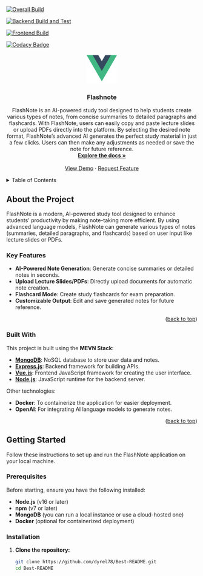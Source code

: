 [![Overall Build](https://github.com/dyrel78/FlashNote/actions/workflows/build.yml/badge.svg)](https://github.com/dyrel78/FlashNote/actions/workflows/build.yml)

[![Backend Build and Test](https://github.com/dyrel78/FlashNote/actions/workflows/backend-build.yml/badge.svg?branch=main)](https://github.com/dyrel78/FlashNote/actions/workflows/backend-build.yml)

[![Frontend Build](https://github.com/dyrel78/FlashNote/actions/workflows/frontend-build.yml/badge.svg)](https://github.com/dyrel78/FlashNote/actions/workflows/frontend-build.yml)


[![Codacy Badge](https://app.codacy.com/project/badge/Grade/dc3cb21cb3ce4eb0811637ce4ca672c2)](https://app.codacy.com/gh/dyrel78/FlashNote/dashboard?utm_source=gh&utm_medium=referral&utm_content=&utm_campaign=Badge_grade)


<a id="readme-top"></a>

<div align="center">
  <a href="https://github.com/dyrel78/Best-README">
    <img src="Frontend/src/assets/logo.png" alt="Logo" width="80" height="80">
  </a>

  <h3 align="center">Flashnote</h3>

  <p align="center">
FlashNote is an AI-powered study tool designed to help students create various types of notes, from concise summaries to detailed paragraphs and flashcards. With FlashNote, users can easily copy and paste lecture slides or upload PDFs directly into the platform. By selecting the desired note format, FlashNote’s advanced AI generates the perfect study material in just a few clicks. Users can then make any adjustments as needed or save the note for future reference.
    <br />
    <a href="https://github.com/dyrel78/Best-README"><strong>Explore the docs »</strong></a>
    <br />
    <br />
    <a href="https://github.com/dyrel78/Best-README">View Demo</a>
    ·
    <a href="
    <a href="https://github.com/dyrel78/Best-README">Request Feature</a>
  </p>
</div>

<!-- TABLE OF CONTENTS -->
<details>
  <summary>Table of Contents</summary>
  <ol>
    <li>
      <a href="#about-the-project">About The Project</a>
      <ul>
        <li><a href="#built-with">Built With</a></li>
      </ul>
    </li>
    <li>
      <a href="#getting-started">Getting Started</a>
      <ul>
        <li><a href="#prerequisites">Prerequisites</a></li>
        <li><a href="#installation">Installation</a></li>
      </ul>
    </li>
    <li><a href="#license">License</a></li>
    <li><a href="#contact">Contact</a></li>
    <li><a href="#acknowledgments">Acknowledgments</a></li>
  </ol>
</details>

## About the Project

FlashNote is a modern, AI-powered study tool designed to enhance students' productivity by making note-taking more efficient. By using advanced language models, FlashNote can generate various types of notes (summaries, detailed paragraphs, and flashcards) based on user input like lecture slides or PDFs.

### Key Features
- **AI-Powered Note Generation**: Generate concise summaries or detailed notes in seconds.
- **Upload Lecture Slides/PDFs**: Directly upload documents for automatic note creation.
- **Flashcard Mode**: Create study flashcards for exam preparation.
- **Customizable Output**: Edit and save generated notes for future reference.

<p align="right">(<a href="#readme-top">back to top</a>)</p>

### Built With

This project is built using the **MEVN Stack**:
* [**MongoDB**](https://www.mongodb.com/): NoSQL database to store user data and notes.
* [**Express.js**](https://expressjs.com/): Backend framework for building APIs.
* [**Vue.js**](https://vuejs.org/): Frontend JavaScript framework for creating the user interface.
* [**Node.js**](https://nodejs.org/): JavaScript runtime for the backend server.

Other technologies:
- **Docker**: To containerize the application for easier deployment.
- **OpenAI**: For integrating AI language models to generate notes.

<p align="right">(<a href="#readme-top">back to top</a>)</p>

## Getting Started

Follow these instructions to set up and run the FlashNote application on your local machine.

### Prerequisites

Before starting, ensure you have the following installed:
- **Node.js** (v16 or later)
- **npm** (v7 or later)
- **MongoDB** (you can run a local instance or use a cloud-hosted one)
- **Docker** (optional for containerized deployment)

### Installation

1. **Clone the repository:**
   ```bash
   git clone https://github.com/dyrel78/Best-README.git
   cd Best-README


[Vue.js]: https://img.shields.io/badge/Vue.js-35495E?style=for-the-badge&logo=vuedotjs&logoColor=4FC08D
[Vue-url]: https://vuejs.org/
